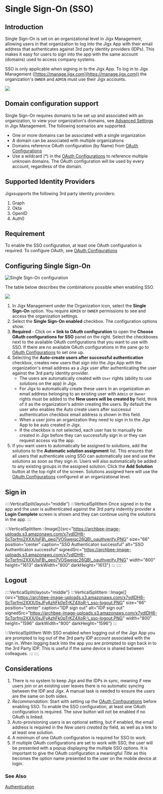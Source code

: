# Single Sign-On (SSO)

## Introduction

Single Sign-On is set on an organizational level in Jigx Management, allowing users in that organization to log into the Jigx App with their email address that authenticates against 3rd party identity providers (IDPs). This makes it easy for users to sign into the app with the same account (domains) used to access company systems.

SSO is only applicable when signing in to the Jigx App. To log in to Jigx Management ([https://manage.jigx.com](https://manage.jigx.com)) the organization's `OWNER` and `ADMIN` must use their Jigx accounts.

![](https://archbee-image-uploads.s3.amazonaws.com/x7vdIDH6-ScTprfmi2XXX/VGyVfiPrk0PxZkB2W7Ev6_sso.gif)

## Domain configuration support

Single Sign-On requires domains to be set up and associated with an organization, to view your organization's domains, see [Advanced Settings](organization-settings.md) in Jigx Management. The following scenarios are supported.

* One or more domains can be associated with a single organization
* A domain can be associated with multiple organizations
* Domains reference OAuth configuration (by Name) from [OAuth Configurations](oauth-configurations.md)
* Use a wildcard (\*) in the [OAuth Configurations](oauth-configurations.md) to reference multiple unknown domains. The OAuth configuration will be used by every account, regardless of the domain.

## Supported Identity Providers

Jigxsupports the following 3rd party identity providers:

1. Graph
2. Okta
3. OpenID
4. Auth0

## Requirement

To enable the SSO configuration, at least one OAuth configuration is required. To configure OAuth, see [OAuth Configurations](oauth-configurations.md)

## Configuring Single Sign-On

![Single Sign-On configuration](https://archbee-image-uploads.s3.amazonaws.com/x7vdIDH6-ScTprfmi2XXX/5w0qPCLrUcF3KCRvG962S_ssoconfigl.png)

The table below describes the combinations possible when enabiling SSO.

![](https://archbee-image-uploads.s3.amazonaws.com/x7vdIDH6-ScTprfmi2XXX/xot7H5Sqrub_O3vGnOj35_ssotablev2.png)

1. In Jigx Management under the Organization icon, select the **Single Sign-On** option. You require `ADMIN` or `OWNER` permissions to see and access the organization settings.
2. Select the **Single Sign-On enabled** checkbox. The configuration options show.
3. **Required** - Click on **+ link to OAuth configuration** to open the **Choose OAuth configurations for SSO** panel on the right. Select the checkboxes next to the available OAuth configurations that you want to use with SSO. If there are no available OAuth configurations in the pane go to [OAuth Configurations](oauth-configurations.md) to set one up.
4. Selecting the **Auto-create users after successful authentication** checkbox, creates new users that sign into the Jigx App with the organization's email address as a Jigx user after authenticating the user against the 3rd party identity provider.
   * The users are automatically created with `User` rights (ability to use solutions on the app) in Jigx.
   * For Jigx to automatically create these users in an organization an email address belonging to an existing user with `Admin` or `Owner` rights must be added to the **New users will be created by** field, think of it as the organization's admin creating the users. By default the user who enables the Auto create users after successul authentication checkbox email address is shown in this field.
   * When a user joins an organization they need to sign in to the Jigx App to be auto created in Jigx.
   * If the checkbox is not selected, each user has to manually be created in Jigx before they can successfully sign in or they can request access via the app.
5. If you want users to automatically be assigned to solutions, add the solutions to the **Automatic solution assignment** list. This ensures that all users that authenticate using SSO can automatically see and use the solutions as soon as they sign in. Users will also automatically be added to any existing groups in the assigned solution. Click the **Add Solution** button at the top right of the screen. Solutions assigned here will use the [OAuth Configurations](oauth-configurations.md) configured at an organizational level.

## Sign in

::::VerticalSplit{layout="middle"} :::VerticalSplitItem Once signed in to the app and the user is authenticated against the 3rd party indentity provider a **Login Complete** screen is shown and they can continue using the solutions in the app. :::

:::VerticalSplitItem ::Image\[]{src="https://archbee-image-uploads.s3.amazonaws.com/x7vdIDH6-ScTprfmi2XXX/IsFB\_qeq7VOSwejqc26QB\_oauthverify.PNG" size="66" position="center" caption="SSO Authenticaton successful" alt="SSO Authenticaton successful" signedSrc="https://archbee-image-uploads.s3.amazonaws.com/x7vdIDH6-ScTprfmi2XXX/IsFB\_qeq7VOSwejqc26QB\_oauthverify.PNG" width="800" height="1613" darkWidth="800" darkHeight="1613"} ::: ::::

## Logout

::::VerticalSplit{layout="middle"} :::VerticalSplitItem ::Image\[]{src="https://archbee-image-uploads.s3.amazonaws.com/x7vdIDH6-ScTprfmi2XXX/0sJFyAzhFk0pTrKZ4XoR-\_sso-logout.PNG" size="66" position="center" caption="IDP sign out" alt="IDP sign out" signedSrc="https://archbee-image-uploads.s3.amazonaws.com/x7vdIDH6-ScTprfmi2XXX/0sJFyAzhFk0pTrKZ4XoR-\_sso-logout.PNG" width="800" height="1596" darkWidth="800" darkHeight="1596"} :::

:::VerticalSplitItem With SSO enabled when logging out of the Jigx App you are prompted to log out of the 3rd party IDP account associated with the sign in. When logging back into the app you are prompted to sign back in to the 3rd Party IDP. This is useful if the same device is shared between colleagues. ::: ::::

## Considerations

1. There is no system to keep Jigx and the IDPs in sync, meaning if new users join or an existing user leaves there is no automatic syncing between the IDP and Jigx. A manual task is needed to ensure the users are the same on both sides.
2. _Recommendation_: Start with setting up the [OAuth Configurations](oauth-configurations.md) before enabling SSO. To enable the SSO configuration, at least one OAuth configuration is required. The _save_ button will not be enabled if no OAuth is linked.
3. Auto-provisioning users is an optional setting, but if enabled, the email address is required in the _New users created by_ field, as well as a link to at least one solution.
4. A minimum of one OAuth configuration is required for SSO to work.
5. If multiple OAuth configurations are set to work with SSO, the user will be presented with a popup displaying the multiple SSO options. It is important to give the OAuth configuration a meaningful _Title_ as this becomes the option name presented to the user on the mobile device at login.

### See Also

[Authentication](<../../Understanding the basics/Authentication.md>)
